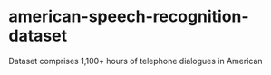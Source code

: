# american-speech-recognition-dataset
Dataset comprises 1,100+ hours of telephone dialogues in American
